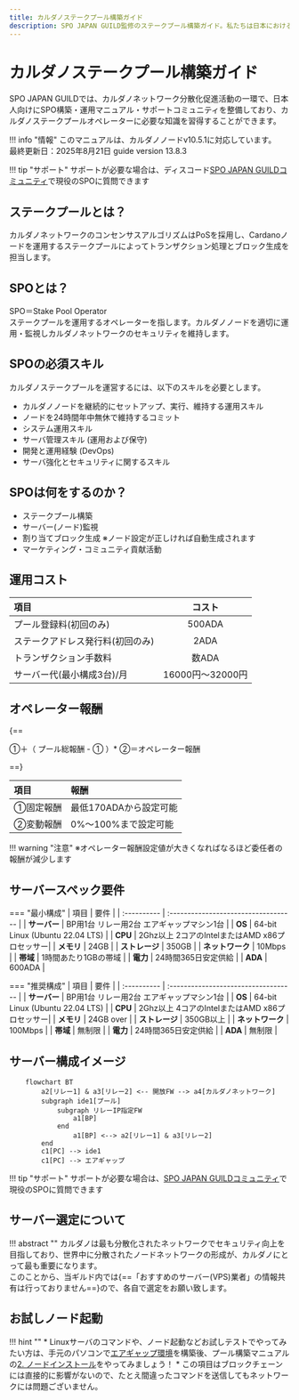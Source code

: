 ```yaml
---
title: カルダノステークプール構築ガイド
description: SPO JAPAN GUILD監修のステークプール構築ガイド。私たちは日本におけるステークプール構築を促進しカルダノ分散化に貢献してまいります。
---
```



# **カルダノステークプール構築ガイド**

SPO JAPAN GUILDでは、カルダノネットワーク分散化促進活動の一環で、日本人向けにSPO構築・運用マニュアル・サポートコミュニティを整備しており、カルダノステークプールオペレーターに必要な知識を習得することができます。

!!! info "情報"
    このマニュアルは、カルダノノードv10.5.1に対応しています。  
    最終更新日：2025年8月21日 guide version 13.8.3

!!! tip "サポート"
    サポートが必要な場合は、ディスコード[SPO JAPAN GUILDコミュニティ](https://discord.gg/U3gU54c)で現役のSPOに質問できます


## **ステークプールとは？**
カルダノネットワークのコンセンサスアルゴリズムはPoSを採用し、Cardanoノードを運用するステークプールによってトランザクション処理とブロック生成を担当します。

## **SPOとは？**
SPO＝Stake Pool Operator  
ステークプールを運用するオペレーターを指します。カルダノノードを適切に運用・監視しカルダノネットワークのセキュリティを維持します。

## **SPOの必須スキル**

カルダノステークプールを運営するには、以下のスキルを必要とします。

* カルダノノードを継続的にセットアップ、実行、維持する運用スキル
* ノードを24時間年中無休で維持するコミット
* システム運用スキル
* サーバ管理スキル \(運用および保守\)
* 開発と運用経験 \(DevOps\)
* サーバ強化とセキュリティに関するスキル

## **SPOは何をするのか？**
* ステークプール構築
* サーバー(ノード)監視
* 割り当てブロック生成 ※ノード設定が正しければ自動生成されます
* マーケティング・コミュニティ貢献活動

## **運用コスト**
| 項目      | コスト                          |
| :----------- | :------------------------------------: |
| プール登録料(初回のみ)       | 500ADA  |
| ステークアドレス発行料(初回のみ)       | 2ADA |
| トランザクション手数料    | 数ADA |
| サーバー代(最小構成3台)/月    | 16000円～32000円 |

## **オペレーター報酬**

{==
  
①＋（ プール総報酬 - ① ）* ②＝オペレーター報酬
  
==}

| 項目      | 報酬                          |
| :----------- | :------------------------------------ |
| ①固定報酬       | 最低170ADAから設定可能  |
| ②変動報酬       | 0%～100%まで設定可能  |

!!! warning "注意"
    ※オペレーター報酬設定値が大きくなればなるほど委任者の報酬が減少します


## **サーバースペック要件**

=== "最小構成"
    | 項目      | 要件                          |
    | :---------- | :----------------------------------- |
    | **サーバー**      | BP用1台  リレー用2台  エアギャップマシン1台  |
    | **OS**       | 64-bit Linux \(Ubuntu 22.04 LTS\) |
    | **CPU**   | 2Ghz以上 2コアのIntelまたはAMD x86プロセッサー|
    | **メモリ**    | 24GB |
    | **ストレージ**    | 350GB |
    | **ネットワーク**    | 10Mbps |
    | **帯域**    | 1時間あたり1GBの帯域 |
    | **電力**    | 24時間365日安定供給 |
    | **ADA**    | 600ADA |


=== "推奨構成"
    | 項目      | 要件                          |
    | :---------- | :----------------------------------- |
    | **サーバー**      | BP用1台  リレー用2台  エアギャップマシン1台  |
    | **OS**       | 64-bit Linux \(Ubuntu 22.04 LTS\) |
    | **CPU**   | 2Ghz以上 4コアのIntelまたはAMD x86プロセッサー|
    | **メモリ**    | 24GB over |
    | **ストレージ**    | 350GB以上 |
    | **ネットワーク**    | 100Mbps |
    | **帯域**    | 無制限 |
    | **電力**    | 24時間365日安定供給 |
    | **ADA**    | 無制限 |

## **サーバー構成イメージ**

``` mermaid
    flowchart BT
        a2[リレー1] & a3[リレー2] <-- 開放FW --> a4[カルダノネットワーク]
        subgraph ide1[プール]
            subgraph リレーIP指定FW
                a1[BP]
            end
                a1[BP] <--> a2[リレー1] & a3[リレー2]
        end
        c1[PC] --> ide1
        c1[PC] --> エアギャップ
```


!!! tip "サポート"
    サポートが必要な場合は、[SPO JAPAN GUILDコミュニティ](https://discord.gg/U3gU54c)で現役のSPOに質問できます

## **サーバー選定について**
!!! abstract ""
    カルダノは最も分散化されたネットワークでセキュリティ向上を目指しており、世界中に分散されたノードネットワークの形成が、カルダノにとって最も重要になります。  
    このことから、当ギルド内では{==「おすすめのサーバー(VPS)業者」の情報共有は行っておりません==}ので、各自で選定をお願い致します。  


## **お試しノード起動**

!!! hint ""
    * Linuxサーバのコマンドや、ノード起動などお試しテストでやってみたい方は、手元のパソコンで[エアギャップ環境](./setup/air-gap-guid.md)を構築後、プール構築マニュアルの[2. ノードインストール](./setup/2-node-setup.md)をやってみましょう！
    * この項目はブロックチェーンには直接的に影響がないので、たとえ間違ったコマンドを送信してもネットワークには問題ございません。




